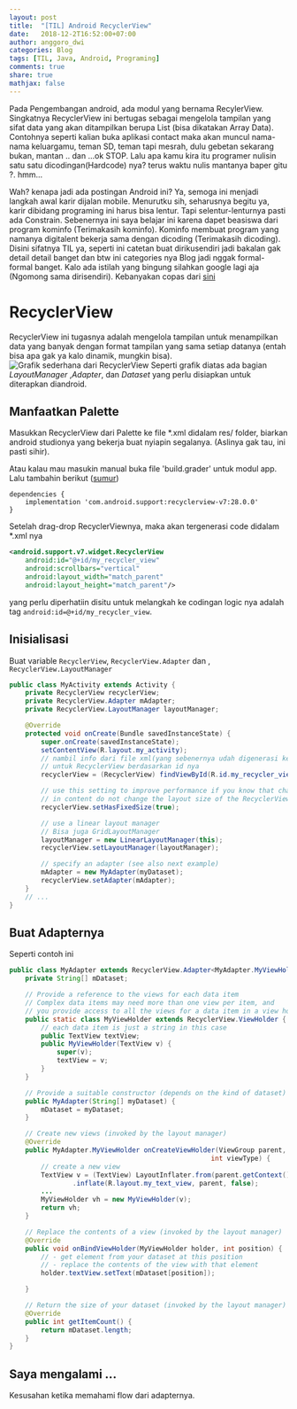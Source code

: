 ```yaml
---
layout: post
title:  "[TIL] Android RecyclerView"
date:   2018-12-2T16:52:00+07:00
author: anggoro_dwi
categories: Blog
tags: [TIL, Java, Android, Programing]
comments: true
share: true
mathjax: false
---
```


Pada Pengembangan android, ada modul yang bernama RecylerView. Singkatnya RecyclerView ini bertugas sebagai mengelola tampilan yang sifat data yang akan ditampilkan berupa List (bisa dikatakan Array Data). Contohnya seperti kalian buka aplikasi contact maka akan muncul nama-nama keluargamu, teman SD, teman tapi mesrah, dulu gebetan sekarang bukan, mantan .. dan ...ok STOP. Lalu apa kamu kira itu programer nulisin satu satu dicodingan(Hardcode) nya? terus waktu nulis mantanya baper gitu ?. hmm...

Wah? kenapa jadi ada postingan Android ini?
Ya, semoga ini menjadi langkah awal karir dijalan mobile. Menurutku sih,
seharusnya begitu ya, karir dibidang programing ini harus bisa lentur.
Tapi selentur-lenturnya pasti ada Constrain. Sebenernya ini saya belajar ini karena
dapet beasiswa dari program kominfo (Terimakasih kominfo). Kominfo membuat program 
yang namanya digitalent bekerja sama dengan dicoding (Terimakasih dicoding).
Disini sifatnya TIL ya, seperti ini catetan buat dirikusendiri jadi bakalan gak
detail detail banget dan btw ini categories nya Blog jadi nggak formal-formal 
banget. Kalo ada istilah yang bingung silahkan google lagi aja (Ngomong sama dirisendiri).
Kebanyakan copas dari [sini](https://developer.android.com/guide/topics/ui/layout/recyclerview)

# RecyclerView 

RecyclerView ini tugasnya adalah mengelola tampilan untuk menampilkan data 
yang banyak dengan format tampilan yang sama setiap datanya (entah bisa apa 
gak ya kalo dinamik, mungkin bisa). 
![Grafik sederhana dari RecyclerView](https://developer.android.com/training/material/images/RecyclerView.png)
Seperti grafik diatas ada bagian *LayoutManager* ,*Adapter*, dan *Dataset* yang perlu
disiapkan untuk diterapkan diandroid.

## Manfaatkan Palette

Masukkan RecyclerView dari Palette ke file *.xml didalam res/ folder, biarkan android
studionya yang bekerja buat nyiapin segalanya. (Aslinya gak tau, ini pasti sihir).

Atau kalau mau masukin manual buka file 'build.grader' untuk modul app.
Lalu tambahin berikut ([sumur](https://developer.android.com/guide/topics/ui/layout/recyclerview)) 

```
dependencies {
    implementation 'com.android.support:recyclerview-v7:28.0.0'
}
```
Setelah drag-drop RecyclerViewnya, maka akan tergenerasi code didalam *.xml nya
``` xml
<android.support.v7.widget.RecyclerView
    android:id="@+id/my_recycler_view"
    android:scrollbars="vertical"
    android:layout_width="match_parent"
    android:layout_height="match_parent"/>
```
yang perlu diperhatiin disitu untuk melangkah ke codingan logic nya adalah tag 
`android:id=@+id/my_recycler_view`.

## Inisialisasi 

Buat variable `RecyclerView`, `RecyclerView.Adapter` dan , `RecyclerView.LayoutManager`
``` java
public class MyActivity extends Activity {
    private RecyclerView recyclerView;
    private RecyclerView.Adapter mAdapter;
    private RecyclerView.LayoutManager layoutManager;

    @Override
    protected void onCreate(Bundle savedInstanceState) {
        super.onCreate(savedInstanceState);
        setContentView(R.layout.my_activity);
        // nambil info dari file xml(yang sebenernya udah digenerasi ke objec R)
        // untuk RecyclerView berdasarkan id nya
        recyclerView = (RecyclerView) findViewById(R.id.my_recycler_view);

        // use this setting to improve performance if you know that changes
        // in content do not change the layout size of the RecyclerView
        recyclerView.setHasFixedSize(true);

        // use a linear layout manager
        // Bisa juga GridLayoutManager
        layoutManager = new LinearLayoutManager(this);
        recyclerView.setLayoutManager(layoutManager);

        // specify an adapter (see also next example)
        mAdapter = new MyAdapter(myDataset);
        recyclerView.setAdapter(mAdapter);
    }
    // ...
}
```

## Buat Adapternya

Seperti contoh ini

```java 
public class MyAdapter extends RecyclerView.Adapter<MyAdapter.MyViewHolder> {
    private String[] mDataset;

    // Provide a reference to the views for each data item
    // Complex data items may need more than one view per item, and
    // you provide access to all the views for a data item in a view holder
    public static class MyViewHolder extends RecyclerView.ViewHolder {
        // each data item is just a string in this case
        public TextView textView;
        public MyViewHolder(TextView v) {
            super(v);
            textView = v;
        }
    }

    // Provide a suitable constructor (depends on the kind of dataset)
    public MyAdapter(String[] myDataset) {
        mDataset = myDataset;
    }

    // Create new views (invoked by the layout manager)
    @Override
    public MyAdapter.MyViewHolder onCreateViewHolder(ViewGroup parent,
                                                   int viewType) {
        // create a new view
        TextView v = (TextView) LayoutInflater.from(parent.getContext())
                .inflate(R.layout.my_text_view, parent, false);
        ...
        MyViewHolder vh = new MyViewHolder(v);
        return vh;
    }

    // Replace the contents of a view (invoked by the layout manager)
    @Override
    public void onBindViewHolder(MyViewHolder holder, int position) {
        // - get element from your dataset at this position
        // - replace the contents of the view with that element
        holder.textView.setText(mDataset[position]);

    }

    // Return the size of your dataset (invoked by the layout manager)
    @Override
    public int getItemCount() {
        return mDataset.length;
    }
}

```

## Saya mengalami ...

Kesusahan ketika memahami flow dari adapternya. 








